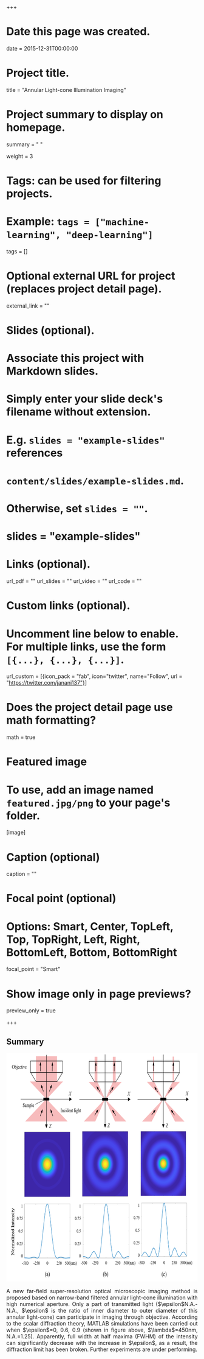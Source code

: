 +++
# Date this page was created.
date = 2015-12-31T00:00:00

# Project title.
title = "Annular Light-cone Illumination Imaging"
# Project summary to display on homepage.
summary = " "

 weight = 3

# Tags: can be used for filtering projects.
# Example: `tags = ["machine-learning", "deep-learning"]`
tags = []


# Optional external URL for project (replaces project detail page).
external_link = ""

# Slides (optional).
#   Associate this project with Markdown slides.
#   Simply enter your slide deck's filename without extension.
#   E.g. `slides = "example-slides"` references 
#   `content/slides/example-slides.md`.
#   Otherwise, set `slides = ""`.
# slides = "example-slides"

# Links (optional).
url_pdf = ""
url_slides = ""
url_video = ""
url_code = ""

# Custom links (optional).
#   Uncomment line below to enable. For multiple links, use the form `[{...}, {...}, {...}]`.
url_custom = [{icon_pack = "fab", icon="twitter", name="Follow", url = "https://twitter.com/janani137"}]

# Does the project detail page use math formatting?
math = true

# Featured image
# To use, add an image named `featured.jpg/png` to your page's folder. 
[image]
  # Caption (optional)
  caption = ""

  # Focal point (optional)
  # Options: Smart, Center, TopLeft, Top, TopRight, Left, Right, BottomLeft, Bottom, BottomRight
  focal_point = "Smart"
  
  # Show image only in page previews?
  preview_only = true

+++
## Summary
<img src="Fig_1.png" alt="" width="600px" height="600px"/>
<p style="text-align: justify;">
A new far-field super-resolution optical microscopic imaging method is proposed based on narrow-band filtered annular light-cone illumination with high numerical aperture. Only a part of transmitted light ($\epsilon$N.A.-N.A., $\epsilon$ is the ratio of inner diameter to outer diameter of this annular light-cone) can participate in imaging through objective. According to the scalar diffraction theory, MATLAB simulations have been carried out when $\epsilon$=0, 0.6, 0.9 (shown in figure above, $\lambda$=450nm, N.A.=1.25). Apparently, full width at half maxima (FWHM) of the intensity can significantly decrease with the increase in $\epsilon$, as a result, the diffraction limit has been broken. Further experiments are under performing.
</p>


